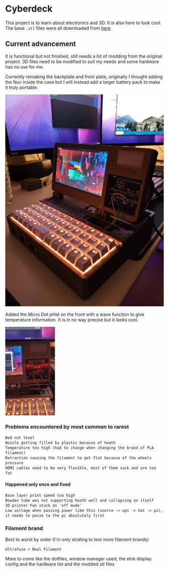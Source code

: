 # Cyberdeck

This project is to learn about electronics and 3D. It is also here to look cool.
The base `.stl` files were all downloaded from [here](https://www.printables.com/model/66293-msg-cyberdeck-v2).

## Current advancement

It is functional but not finished, still needs a lot of modding from the original project. 3D files need to be modified to suit my needs and some hardware has no use for me.

Currently remaking the backplate and front plate, originally I thought adding the Nuc inside the case but I will instead add a larger battery pack to make it truly portable.

![Cyberdeck advancements!](/images/cd_02_front.jpg "Cyberdeck")

Added the Micro Dot pHat on the front with a wave function to give temperature information. It is in no way precise but it looks cool.

![Cyberdeck Micro Dot pHat](/videos/cd_02_mdp.gif "Micro Dot pHat")

### Problems encountered by most common to rarest

```
Bed not level
Nozzle getting filled by plastic because of heath
Temperature too high (had to change when changing the brand of PLA filament)
Retraction causing the filament to get flat because of the wheels pressure
HDMI cables need to be very flexible, most of them suck and are too fat
```

#### Happened only once and fixed

```
Base layer print speed too high
Bowden tube was not supporting heath well and collapsing on itself
3D printer Fan stuck on 'off mode'
Low voltage when passing power like this (source -> ups -> hat -> pi), it needs to passe to the pi absolutely first
```

### Filament brand

Best to worst by order (I'm only strating to test more filament brands)

```
Ultrafuse > Real Filament
```

More to come like the dotfiles, window manager used, the eInk display config and the hardware list and the modded stl files
